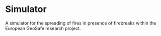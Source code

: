 # Simulator
A simulator for the spreading of fires in presence of firebreaks within the European GeoSafe research project.
